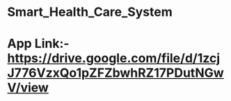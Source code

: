 # Smart_Health_Care_System
# App Link:-https://drive.google.com/file/d/1zcjJ776VzxQo1pZFZbwhRZ17PDutNGwV/view
